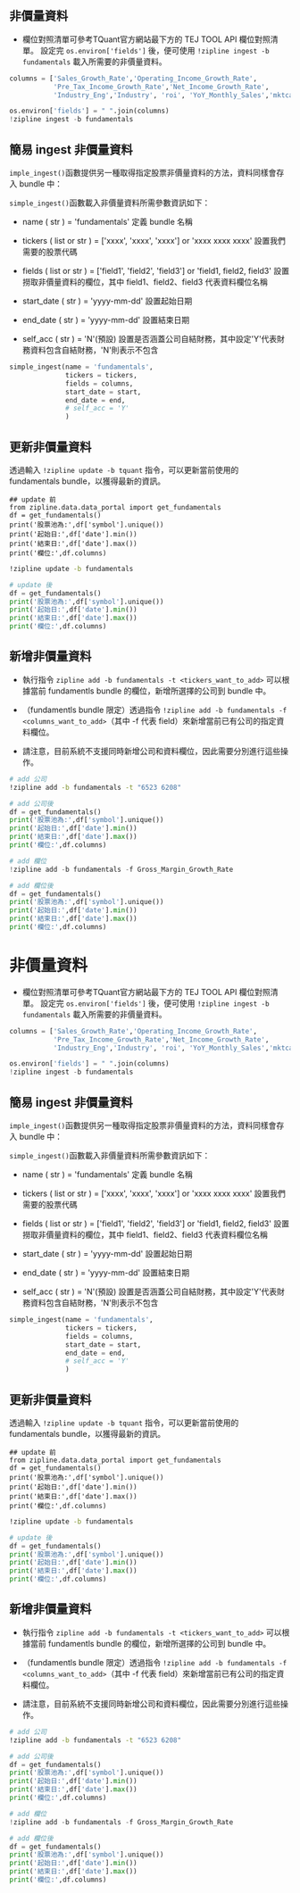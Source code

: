 ## 非價量資料

- 欄位對照清單可參考TQuant官方網站最下方的 TEJ TOOL API 欄位對照清單。
設定完 `os.environ['fields']` 後，便可使用 `!zipline ingest -b fundamentals` 載入所需要的非價量資料。
```python
columns = ['Sales_Growth_Rate','Operating_Income_Growth_Rate', 
           'Pre_Tax_Income_Growth_Rate','Net_Income_Growth_Rate',
           'Industry_Eng','Industry', 'roi', 'YoY_Monthly_Sales','mktcap']
```
```python
os.environ['fields'] = " ".join(columns)
!zipline ingest -b fundamentals
```


## 簡易 ingest 非價量資料

`imple_ingest()`函數提供另一種取得指定股票非價量資料的方法，資料同樣會存入 bundle 中：

`simple_ingest()`函數載入非價量資料所需參數資訊如下：

- name ( str ) = 'fundamentals'
定義 bundle 名稱

- tickers ( list or str ) = ['xxxx', 'xxxx', 'xxxx'] or 'xxxx xxxx xxxx'
設置我們需要的股票代碼

- fields ( list or str ) = ['field1', 'field2', 'field3'] or 'field1, field2, field3'
設置撈取非價量資料的欄位，其中 field1、field2、field3 代表資料欄位名稱

- start_date ( str ) = 'yyyy-mm-dd'
設置起始日期

- end_date ( str ) = 'yyyy-mm-dd'
設置結束日期

- self_acc ( str ) = 'N'(預設)
設置是否涵蓋公司自結財務，其中設定'Y'代表財務資料包含自結財務，'N'則表示不包含

```python
simple_ingest(name = 'fundamentals',
              tickers = tickers,
              fields = columns,
              start_date = start,
              end_date = end,
              # self_acc = 'Y'
              )
```


## 更新非價量資料

透過輸入 `!zipline update -b tquant` 指令，可以更新當前使用的 fundamentals bundle，以獲得最新的資訊。

```pyyhon
## update 前
from zipline.data.data_portal import get_fundamentals
df = get_fundamentals()
print('股票池為:',df['symbol'].unique())
print('起始日:',df['date'].min())
print('結束日:',df['date'].max())
print('欄位:',df.columns)
```
```bash
!zipline update -b fundamentals
```
```python
# update 後
df = get_fundamentals()
print('股票池為:',df['symbol'].unique())
print('起始日:',df['date'].min())
print('結束日:',df['date'].max())
print('欄位:',df.columns)
```
## 新增非價量資料
- 執行指令 `zipline add -b fundamentals -t <tickers_want_to_add>` 可以根據當前 fundamentls bundle 的欄位，新增所選擇的公司到 bundle 中。

- （fundamentls bundle 限定）透過指令 `!zipline add -b fundamentals -f <columns_want_to_add>`（其中 -f 代表 field）來新增當前已有公司的指定資料欄位。

- 請注意，目前系統不支援同時新增公司和資料欄位，因此需要分別進行這些操作。

```bash
# add 公司
!zipline add -b fundamentals -t "6523 6208"
```
```python
# add 公司後
df = get_fundamentals()
print('股票池為:',df['symbol'].unique())
print('起始日:',df['date'].min())
print('結束日:',df['date'].max())
print('欄位:',df.columns)
```
```python
# add 欄位
!zipline add -b fundamentals -f Gross_Margin_Growth_Rate
```
```python
# add 欄位後
df = get_fundamentals()
print('股票池為:',df['symbol'].unique())
print('起始日:',df['date'].min())
print('結束日:',df['date'].max())
print('欄位:',df.columns)
```

# 非價量資料

- 欄位對照清單可參考TQuant官方網站最下方的 TEJ TOOL API 欄位對照清單。
設定完 `os.environ['fields']` 後，便可使用 `!zipline ingest -b fundamentals` 載入所需要的非價量資料。
```python
columns = ['Sales_Growth_Rate','Operating_Income_Growth_Rate', 
           'Pre_Tax_Income_Growth_Rate','Net_Income_Growth_Rate',
           'Industry_Eng','Industry', 'roi', 'YoY_Monthly_Sales','mktcap']
```
```python
os.environ['fields'] = " ".join(columns)
!zipline ingest -b fundamentals
```

## 簡易 ingest 非價量資料

`imple_ingest()`函數提供另一種取得指定股票非價量資料的方法，資料同樣會存入 bundle 中：

`simple_ingest()`函數載入非價量資料所需參數資訊如下：

- name ( str ) = 'fundamentals'
定義 bundle 名稱

- tickers ( list or str ) = ['xxxx', 'xxxx', 'xxxx'] or 'xxxx xxxx xxxx'
設置我們需要的股票代碼

- fields ( list or str ) = ['field1', 'field2', 'field3'] or 'field1, field2, field3'
設置撈取非價量資料的欄位，其中 field1、field2、field3 代表資料欄位名稱

- start_date ( str ) = 'yyyy-mm-dd'
設置起始日期

- end_date ( str ) = 'yyyy-mm-dd'
設置結束日期

- self_acc ( str ) = 'N'(預設)
設置是否涵蓋公司自結財務，其中設定'Y'代表財務資料包含自結財務，'N'則表示不包含

```python
simple_ingest(name = 'fundamentals',
              tickers = tickers,
              fields = columns,
              start_date = start,
              end_date = end,
              # self_acc = 'Y'
              )
```

## 更新非價量資料

透過輸入 `!zipline update -b tquant` 指令，可以更新當前使用的 fundamentals bundle，以獲得最新的資訊。

```pyyhon
## update 前
from zipline.data.data_portal import get_fundamentals
df = get_fundamentals()
print('股票池為:',df['symbol'].unique())
print('起始日:',df['date'].min())
print('結束日:',df['date'].max())
print('欄位:',df.columns)
```
```bash
!zipline update -b fundamentals
```
```python
# update 後
df = get_fundamentals()
print('股票池為:',df['symbol'].unique())
print('起始日:',df['date'].min())
print('結束日:',df['date'].max())
print('欄位:',df.columns)
```
## 新增非價量資料
- 執行指令 `zipline add -b fundamentals -t <tickers_want_to_add>` 可以根據當前 fundamentls bundle 的欄位，新增所選擇的公司到 bundle 中。

- （fundamentls bundle 限定）透過指令 `!zipline add -b fundamentals -f <columns_want_to_add>`（其中 -f 代表 field）來新增當前已有公司的指定資料欄位。

- 請注意，目前系統不支援同時新增公司和資料欄位，因此需要分別進行這些操作。

```bash
# add 公司
!zipline add -b fundamentals -t "6523 6208"
```
```python
# add 公司後
df = get_fundamentals()
print('股票池為:',df['symbol'].unique())
print('起始日:',df['date'].min())
print('結束日:',df['date'].max())
print('欄位:',df.columns)
```
```python
# add 欄位
!zipline add -b fundamentals -f Gross_Margin_Growth_Rate
```
```python
# add 欄位後
df = get_fundamentals()
print('股票池為:',df['symbol'].unique())
print('起始日:',df['date'].min())
print('結束日:',df['date'].max())
print('欄位:',df.columns)
```